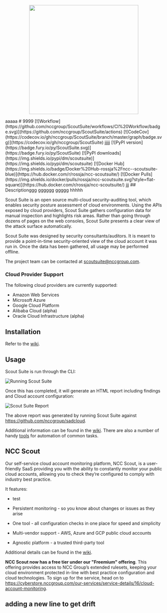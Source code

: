 <p align="center">
  <img src="https://user-images.githubusercontent.com/4206926/49877604-10457580-fe26-11e8-92d7-cd876c4f6454.png" width=350/>
</p>
aaaaa
#
9999
[![Workflow](https://github.com/nccgroup/ScoutSuite/workflows/CI%20Workflow/badge.svg)](https://github.com/nccgroup/ScoutSuite/actions)
[![CodeCov](https://codecov.io/gh/nccgroup/ScoutSuite/branch/master/graph/badge.svg)](https://codecov.io/gh/nccgroup/ScoutSuite)
jjjjj
[![PyPI version](https://badge.fury.io/py/ScoutSuite.svg)](https://badge.fury.io/py/ScoutSuite)
[![PyPI downloads](https://img.shields.io/pypi/dm/scoutsuite)](https://img.shields.io/pypi/dm/scoutsuite)
[![Docker Hub](https://img.shields.io/badge/Docker%20Hub-rossja%2Fncc--scoutsuite-blue)](https://hub.docker.com/r/rossja/ncc-scoutsuite/)
[![Docker Pulls](https://img.shields.io/docker/pulls/rossja/ncc-scoutsuite.svg?style=flat-square)](https://hub.docker.com/r/rossja/ncc-scoutsuite/)
jjj
## Descriptionggg
gggggg
ggggg
hhhhh

Scout Suite is an open source multi-cloud security-auditing tool, which enables security posture assessment of cloud environments. Using the APIs exposed by cloud providers, Scout Suite gathers configuration data for manual inspection and highlights risk areas. Rather than going through dozens of pages on the web consoles, Scout Suite presents a clear view of the attack surface automatically.

Scout Suite was designed by security consultants/auditors. It is meant to provide a point-in-time security-oriented view of the cloud account it was run in. Once the data has been gathered, all usage may be performed offline.

The project team can be contacted at <scoutsuite@nccgroup.com>.

### Cloud Provider Support

The following cloud providers are currently supported:

- Amazon Web Services
- Microsoft Azure
- Google Cloud Platform
- Alibaba Cloud (alpha)
- Oracle Cloud Infrastructure (alpha)

## Installation

Refer to the [wiki](https://github.com/nccgroup/ScoutSuite/wiki/Setup).

## Usage

Scout Suite is run through the CLI:

![Running Scout Suite](https://user-images.githubusercontent.com/13310971/78389085-22659d00-75b0-11ea-9f22-ea6fcaa6a1cd.gif)

Once this has completed, it will generate an HTML report including findings and Cloud account configuration:

![Scout Suite Report](https://user-images.githubusercontent.com/13310971/77861662-342bf680-71e4-11ea-8eed-ccaeb78c5f45.gif)

The above report was generated by running Scout Suite against https://github.com/nccgroup/sadcloud.

Additional information can be found in the [wiki](https://github.com/nccgroup/ScoutSuite/wiki). 
There are also a number of handy [tools](https://github.com/nccgroup/ScoutSuite/tree/master/tools) for automation of common tasks.

## NCC Scout 

Our self-service cloud account monitoring platform, NCC Scout, is a user-friendly SaaS providing you with the ability to constantly monitor your public cloud accounts, allowing you to check they’re configured to comply with industry best practice.

It features:
- test

- Persistent monitoring - so you know about changes or issues as they arise
- One tool - all configuration checks in one place for speed and simplicity
- Multi-vendor support - AWS, Azure and GCP public cloud accounts
- Agnostic platform - a trusted third-party tool

Additional details can be found in the [wiki](https://github.com/nccgroup/ScoutSuite/wiki/NCC-Scout).

**NCC Scout now has a free tier under our "Freemium" offering**. 
This offering provides access to NCC Group’s extended rulesets, keeping your cloud environment protected in-line with best practice configuration and cloud technologies. To sign up for the service, head on to https://cyberstore.nccgroup.com/our-services/service-details/16/cloud-account-monitoring.


## adding a new line to get drift
